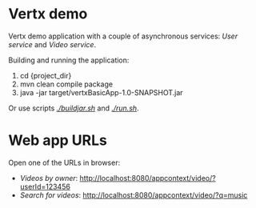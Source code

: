 # Vertx demo
Vertx demo application with a couple of asynchronous services: *User service* and *Video service*.

Building and running the application:

1. cd {project_dir}
2. mvn clean compile package
3. java -jar target/vertxBasicApp-1.0-SNAPSHOT.jar

Or use scripts *[./buildjar.sh](./buildjar.sh)* and *[./run.sh](./run.sh)*.

# Web app URLs

Open one of the URLs in browser:

* *Videos by owner*: [http://localhost:8080/appcontext/video/?userId=123456](http://localhost:8080/appcontext/video/?userId=123456)
* *Search for videos*: [http://localhost:8080/appcontext/video/?q=music](http://localhost:8080/appcontext/video/?q=music)
